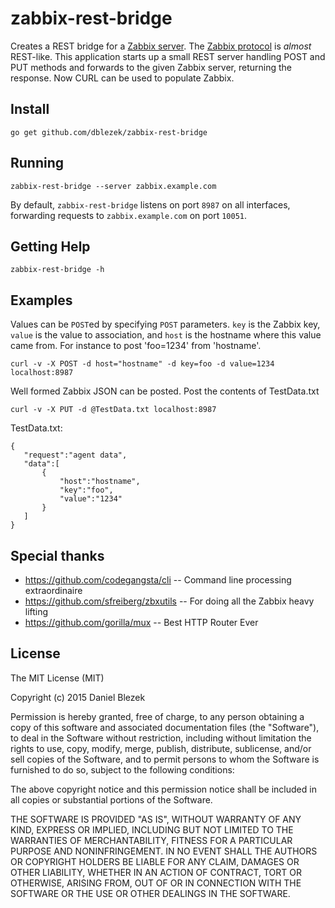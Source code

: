 # zabbix-rest-bridge

Creates a REST bridge for a [Zabbix server](https://www.zabix.com).
The [Zabbix protocol](https://www.zabbix.com/documentation/2.2/manual/appendix/items/activepassive)
is _almost_ REST-like.  This application starts up a small REST server
handling POST and PUT methods and forwards to the given Zabbix server,
returning the response.  Now CURL can be used to populate Zabbix.

## Install

    go get github.com/dblezek/zabbix-rest-bridge

## Running

    zabbix-rest-bridge --server zabbix.example.com

By default, `zabbix-rest-bridge` listens on port `8987` on all interfaces, forwarding requests to `zabbix.example.com` on port `10051`.

## Getting Help

    zabbix-rest-bridge -h

## Examples

Values can be `POST`ed by specifying `POST` parameters.  `key` is the Zabbix key, `value` is the value to association, and `host` is the hostname where this value came from.  For instance to post 'foo=1234' from 'hostname'.

    curl -v -X POST -d host="hostname" -d key=foo -d value=1234 localhost:8987

Well formed Zabbix JSON can be posted.  Post the contents of TestData.txt

    curl -v -X PUT -d @TestData.txt localhost:8987

TestData.txt:
```
{
   "request":"agent data",
   "data":[
       {
           "host":"hostname",
           "key":"foo",
           "value":"1234"
       }
   ]
}
```

## Special thanks

- https://github.com/codegangsta/cli -- Command line processing extraordinaire
- https://github.com/sfreiberg/zbxutils -- For doing all the Zabbix heavy lifting
- https://github.com/gorilla/mux -- Best HTTP Router Ever

## License

The MIT License (MIT)

Copyright (c) 2015 Daniel Blezek

Permission is hereby granted, free of charge, to any person obtaining a copy
of this software and associated documentation files (the "Software"), to deal
in the Software without restriction, including without limitation the rights
to use, copy, modify, merge, publish, distribute, sublicense, and/or sell
copies of the Software, and to permit persons to whom the Software is
furnished to do so, subject to the following conditions:

The above copyright notice and this permission notice shall be included in all
copies or substantial portions of the Software.

THE SOFTWARE IS PROVIDED "AS IS", WITHOUT WARRANTY OF ANY KIND, EXPRESS OR
IMPLIED, INCLUDING BUT NOT LIMITED TO THE WARRANTIES OF MERCHANTABILITY,
FITNESS FOR A PARTICULAR PURPOSE AND NONINFRINGEMENT. IN NO EVENT SHALL THE
AUTHORS OR COPYRIGHT HOLDERS BE LIABLE FOR ANY CLAIM, DAMAGES OR OTHER
LIABILITY, WHETHER IN AN ACTION OF CONTRACT, TORT OR OTHERWISE, ARISING FROM,
OUT OF OR IN CONNECTION WITH THE SOFTWARE OR THE USE OR OTHER DEALINGS IN THE
SOFTWARE.
